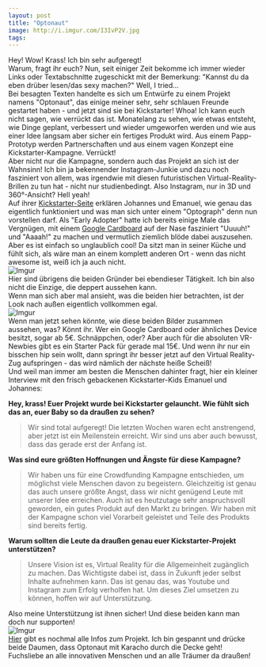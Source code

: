 ```yaml
---
layout: post
title: "Optonaut"
image: http://i.imgur.com/I3IvP2V.jpg  
tags:
---    
```


Hey! Wow! Krass! Ich bin sehr aufgeregt!  
Warum, fragt ihr euch? Nun, seit einiger Zeit bekomme ich immer wieder Links oder Textabschnitte zugeschickt mit der Bemerkung: "Kannst du da eben drüber lesen/das sexy machen?" Well, I tried...  
Bei besagten Texten handelte es sich um Entwürfe zu einem Projekt namens "Optonaut", das einige meiner sehr, sehr schlauen Freunde gestartet haben - und jetzt sind sie bei Kickstarter! Whoa! Ich kann euch nicht sagen, wie verrückt das ist. Monatelang zu sehen, wie etwas entsteht, wie Dinge geplant, verbessert und wieder umgeworfen werden und wie aus einer Idee langsam aber sicher ein fertiges Produkt wird. Aus einem Papp-Prototyp werden Partnerschaften und aus einem vagen Konzept eine Kickstarter-Kampagne. Verrückt!  
Aber nicht nur die Kampagne, sondern auch das Projekt an sich ist der Wahnsinn! Ich bin ja bekennender Instagram-Junkie und dazu noch fasziniert von allem, was irgendwie mit diesen futuristischen Virtual-Reality-Brillen zu tun hat - nicht nur studienbedingt. Also Instagram, nur in 3D und 360°-Ansicht? Hell yeah!  
Auf ihrer [Kickstarter-Seite](https://www.kickstarter.com/projects/optonaut/optonaut-virtual-reality-photography) erklären Johannes und Emanuel, wie genau das eigentlich funktioniert und was man sich unter einem "Optograph" denn nun vorstellen darf. Als "Early Adopter" hatte ich bereits einige Male das Vergnügen, mit einem [Google Cardboard](https://www.google.com/get/cardboard/) auf der Nase fasziniert "Uuuuh!" und "Aaaah!" zu machen und vermutlich ziemlich blöde dabei auszusehen. Aber es ist einfach so unglaublich cool! Da sitzt man in seiner Küche und fühlt sich, als wäre man an einem komplett anderen Ort - wenn das nicht awesome ist, weiß ich ja auch nicht.  
![Imgur](http://i.imgur.com/6IagYe7.jpg)  
Hier sind übrigens die beiden Gründer bei ebendieser Tätigkeit. Ich bin also nicht die Einzige, die deppert aussehen kann.  
Wenn man sich aber mal ansieht, was die beiden hier betrachten, ist der Look nach außen eigentlich vollkommen egal.  
![Imgur](http://i.imgur.com/Z0mDUSd.jpg)  
Wenn man jetzt sehen könnte, wie diese beiden Bilder zusammen aussehen, was? Könnt ihr. Wer ein Google Cardboard oder ähnliches Device besitzt, sogar ab 5€. Schnäppchen, oder? Aber auch für die absoluten VR-Newbies gibt es ein Starter Pack für gerade mal 15€. Und wenn ihr nur ein bisschen hip sein wollt, dann springt ihr besser jetzt auf den Virtual Reality-Zug aufspringen - das wird nämlich der nächste heiße Scheiß!  
Und weil man immer am besten die Menschen dahinter fragt, hier ein kleiner Interview mit den frisch gebackenen Kickstarter-Kids Emanuel und Johannes:  

**Hey, krass! Euer Projekt wurde bei Kickstarter gelauncht. Wie fühlt sich das an, euer Baby so da draußen zu sehen?**  
> Wir sind total aufgeregt! Die letzten Wochen waren echt anstrengend, aber jetzt ist ein Meilenstein erreicht. Wir sind uns aber auch bewusst, dass das gerade erst der Anfang ist.   

**Was sind eure größten Hoffnungen und Ängste für diese Kampagne?**  
> Wir haben uns für eine Crowdfunding Kampagne entschieden, um möglichst viele Menschen davon zu begeistern. Gleichzeitig ist genau das auch unsere größte Angst, dass wir nicht genügend Leute mit unserer Idee erreichen. Auch ist es heutzutage sehr anspruchsvoll geworden, ein gutes Produkt auf den Markt zu bringen. Wir haben mit der Kampagne schon viel Vorarbeit geleistet und Teile des Produkts sind bereits fertig.  

**Warum sollten die Leute da draußen genau euer Kickstarter-Projekt unterstützen?**  
> Unsere Vision ist es, Virtual Reality für die Allgemeinheit zugänglich zu machen. Das Wichtigste dabei ist, dass in Zukunft jeder selbst Inhalte aufnehmen kann. Das ist genau das, was Youtube und Instagram zum Erfolg verholfen hat. Um dieses Ziel umsetzen zu können, hoffen wir auf Unterstützung.  

Also meine Unterstützung ist ihnen sicher! Und diese beiden kann man doch nur supporten!  
![Imgur](http://i.imgur.com/n1WbC7g.jpg)  
[Hier](https://www.kickstarter.com/projects/optonaut/optonaut-virtual-reality-photography) gibt es nochmal alle Infos zum Projekt. Ich bin gespannt und drücke beide Daumen, dass Optonaut mit Karacho durch die Decke geht!  
Fuchsliebe an alle innovativen Menschen und an alle Träumer da draußen!



